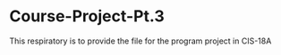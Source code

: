 # Course-Project-Pt.3
This respiratory is to provide the file for the program project in CIS-18A

           
